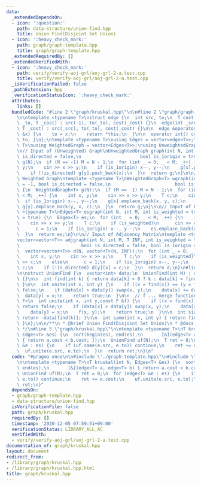 ```yaml
---
data:
  _extendedDependsOn:
  - icon: ':question:'
    path: data-structure/union-find.hpp
    title: Union Find(Disjoint Set Union)
  - icon: ':heavy_check_mark:'
    path: graph/graph-template.hpp
    title: graph/graph-template.hpp
  _extendedRequiredBy: []
  _extendedVerifiedWith:
  - icon: ':heavy_check_mark:'
    path: verify/verify-aoj-grl/aoj-grl-2-a.test.cpp
    title: verify/verify-aoj-grl/aoj-grl-2-a.test.cpp
  _isVerificationFailed: false
  _pathExtension: hpp
  _verificationStatusIcon: ':heavy_check_mark:'
  attributes:
    links: []
  bundledCode: "#line 2 \"graph/kruskal.hpp\"\n\n#line 2 \"graph/graph-template.hpp\"\
    \n\ntemplate <typename T>\nstruct edge {\n  int src, to;\n  T cost;\n\n  edge(int\
    \ _to, T _cost) : src(-1), to(_to), cost(_cost) {}\n  edge(int _src, int _to,\
    \ T _cost) : src(_src), to(_to), cost(_cost) {}\n\n  edge &operator=(const int\
    \ &x) {\n    to = x;\n    return *this;\n  }\n\n  operator int() const { return\
    \ to; }\n};\ntemplate <typename T>\nusing Edges = vector<edge<T>>;\ntemplate <typename\
    \ T>\nusing WeightedGraph = vector<Edges<T>>;\nusing UnweightedGraph = vector<vector<int>>;\n\
    \n// Input of (Unweighted) Graph\nUnweightedGraph graph(int N, int M = -1, bool\
    \ is_directed = false,\n                      bool is_1origin = true) {\n  UnweightedGraph\
    \ g(N);\n  if (M == -1) M = N - 1;\n  for (int _ = 0; _ < M; _++) {\n    int x,\
    \ y;\n    cin >> x >> y;\n    if (is_1origin) x--, y--;\n    g[x].push_back(y);\n\
    \    if (!is_directed) g[y].push_back(x);\n  }\n  return g;\n}\n\n// Input of\
    \ Weighted Graph\ntemplate <typename T>\nWeightedGraph<T> wgraph(int N, int M\
    \ = -1, bool is_directed = false,\n                        bool is_1origin = true)\
    \ {\n  WeightedGraph<T> g(N);\n  if (M == -1) M = N - 1;\n  for (int _ = 0; _\
    \ < M; _++) {\n    int x, y;\n    cin >> x >> y;\n    T c;\n    cin >> c;\n  \
    \  if (is_1origin) x--, y--;\n    g[x].emplace_back(x, y, c);\n    if (!is_directed)\
    \ g[y].emplace_back(y, x, c);\n  }\n  return g;\n}\n\n// Input of Edges\ntemplate\
    \ <typename T>\nEdges<T> esgraph(int N, int M, int is_weighted = true, bool is_1origin\
    \ = true) {\n  Edges<T> es;\n  for (int _ = 0; _ < M; _++) {\n    int x, y;\n\
    \    cin >> x >> y;\n    T c;\n    if (is_weighted)\n      cin >> c;\n    else\n\
    \      c = 1;\n    if (is_1origin) x--, y--;\n    es.emplace_back(x, y, c);\n\
    \  }\n  return es;\n}\n\n// Input of Adjacency Matrix\ntemplate <typename T>\n\
    vector<vector<T>> adjgraph(int N, int M, T INF, int is_weighted = true,\n    \
    \                       bool is_directed = false, bool is_1origin = true) {\n\
    \  vector<vector<T>> d(N, vector<T>(N, INF));\n  for (int _ = 0; _ < M; _++) {\n\
    \    int x, y;\n    cin >> x >> y;\n    T c;\n    if (is_weighted)\n      cin\
    \ >> c;\n    else\n      c = 1;\n    if (is_1origin) x--, y--;\n    d[x][y] =\
    \ c;\n    if (!is_directed) d[y][x] = c;\n  }\n  return d;\n}\n#line 2 \"data-structure/union-find.hpp\"\
    \n\nstruct UnionFind {\n  vector<int> data;\n  UnionFind(int N) : data(N, -1)\
    \ {}\n\n  int find(int k) { return data[k] < 0 ? k : data[k] = find(data[k]);\
    \ }\n\n  int unite(int x, int y) {\n    if ((x = find(x)) == (y = find(y))) return\
    \ false;\n    if (data[x] > data[y]) swap(x, y);\n    data[x] += data[y];\n  \
    \  data[y] = x;\n    return true;\n  }\n\n  // f ... merge function\n  template<typename\
    \ F>\n  int unite(int x, int y,const F &f) {\n    if ((x = find(x)) == (y = find(y)))\
    \ return false;\n    if (data[x] > data[y]) swap(x, y);\n    data[x] += data[y];\n\
    \    data[y] = x;\n    f(x, y);\n    return true;\n  }\n\n  int size(int k) {\
    \ return -data[find(k)]; }\n\n  int same(int x, int y) { return find(x) == find(y);\
    \ }\n};\n\n/**\n * @brief Union Find(Disjoint Set Union)\n * @docs docs/data-structure/union-find.md\n\
    \ */\n#line 5 \"graph/kruskal.hpp\"\n\ntemplate <typename T>\nT kruskal(int N,\
    \ Edges<T> &es) {\n  sort(begin(es), end(es),\n       [&](edge<T> a, edge<T> b)\
    \ { return a.cost < b.cost; });\n  UnionFind uf(N);\n  T ret = 0;\n  for (edge<T>\
    \ &e : es) {\n    if (uf.same(e.src, e.to)) continue;\n    ret += e.cost;\n  \
    \  uf.unite(e.src, e.to);\n  }\n  return ret;\n}\n"
  code: "#pragma once\n\n#include \"./graph-template.hpp\"\n#include \"../data-structure/union-find.hpp\"\
    \n\ntemplate <typename T>\nT kruskal(int N, Edges<T> &es) {\n  sort(begin(es),\
    \ end(es),\n       [&](edge<T> a, edge<T> b) { return a.cost < b.cost; });\n \
    \ UnionFind uf(N);\n  T ret = 0;\n  for (edge<T> &e : es) {\n    if (uf.same(e.src,\
    \ e.to)) continue;\n    ret += e.cost;\n    uf.unite(e.src, e.to);\n  }\n  return\
    \ ret;\n}"
  dependsOn:
  - graph/graph-template.hpp
  - data-structure/union-find.hpp
  isVerificationFile: false
  path: graph/kruskal.hpp
  requiredBy: []
  timestamp: '2020-12-05 07:59:51+09:00'
  verificationStatus: LIBRARY_ALL_AC
  verifiedWith:
  - verify/verify-aoj-grl/aoj-grl-2-a.test.cpp
documentation_of: graph/kruskal.hpp
layout: document
redirect_from:
- /library/graph/kruskal.hpp
- /library/graph/kruskal.hpp.html
title: graph/kruskal.hpp
---
```

